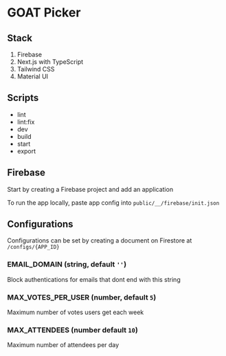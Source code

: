 # GOAT Picker

## Stack
1. Firebase
2. Next.js with TypeScript
3. Tailwind CSS
4. Material UI

## Scripts
- lint
- lint:fix
- dev
- build
- start
- export

## Firebase
Start by creating a Firebase project and add an application

To run the app locally, paste app config into `public/__/firebase/init.json`

## Configurations
Configurations can be set by creating a document on Firestore at `/configs/{APP_ID}`

### EMAIL_DOMAIN (string, default `''`)
Block authentications for emails that dont end with this string
### MAX_VOTES_PER_USER (number, default `5`)
Maximum number of votes users get each week
### MAX_ATTENDEES (number default `10`)
Maximum number of attendees per day
